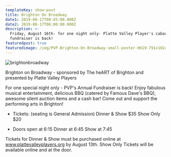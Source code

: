 ```yaml
---
templateKey: show-post
title: Brighton On Broadway
date1: 2019-08-17T00:45:00.000Z
date2: 2019-08-17T06:00:00.000Z
description: >-
  Friday, August 16th- for one night only- Platte Valley Player's cabaret
  fundraiser is back!
featuredpost: true
featuredimage: /img/PVP-Brighton-On-Broadway-small-poster-0619-791x1024.jpg
---
```

![brightonbroadway](/img/PVP-Brighton-On-Broadway-small-poster-0619-791x1024.jpg)

Brighton on Broadway - sponsored by The heART of Brighton and presented by Platte Valley Players

For one special night only - PVP's Annual Fundraiser is back! Enjoy fabulous musical entertainment, delicious BBQ (catered by Famous Dave's BBQ), awesome silent auction items and a cash bar!   Come out and support the performing arts in Brighton!

- Tickets:  (seating is General Admission)
  Dinner & Show $35
  Show Only $20

- Doors open at 6:15
  Dinner at 6:45
  Show at 7:45

Tickets for Dinner & Show must be purchased online at www.plattevalleyplayers.org by August 13th.
Show Only Tickets will be available online and at the door.
